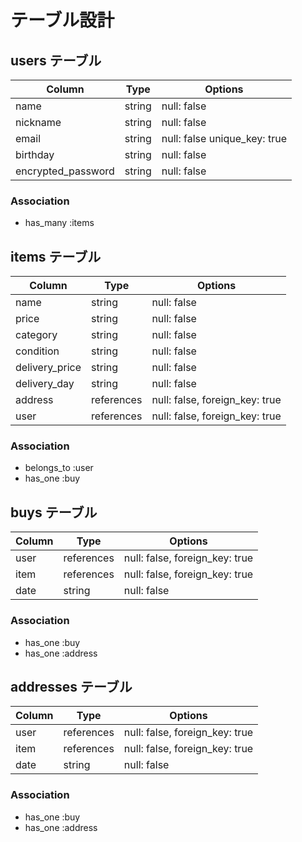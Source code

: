 # テーブル設計

## users テーブル

| Column             | Type   | Options                      |
| ------------------ | ------ | ---------------------------- |
| name               | string | null: false                  |
| nickname           | string | null: false                  |
| email              | string | null: false unique_key: true |
| birthday           | string | null: false                  | 
| encrypted_password | string | null: false                  |

### Association 

 * has_many :items

## items テーブル

| Column         | Type       | Options                        |
| -------------- | ---------- | ------------------------------ |
| name           | string     | null: false                    |
| price          | string     | null: false                    |
| category       | string     | null: false                    |
| condition      | string     | null: false                    | 
| delivery_price | string     | null: false                    |
| delivery_day   | string     | null: false                    |
| address        | references | null: false, foreign_key: true |
| user           | references | null: false, foreign_key: true |

### Association

 * belongs_to :user
 * has_one :buy

## buys テーブル

| Column        | Type       | Options                        |
| ------------- | ---------- | ------------------------------ |
| user          | references | null: false, foreign_key: true |
| item          | references | null: false, foreign_key: true |
| date          | string     | null: false                    |

### Association

  * has_one :buy
  * has_one :address


## addresses テーブル

| Column        | Type       | Options                        |
| ------------- | ---------- | ------------------------------ |
| user          | references | null: false, foreign_key: true |
| item          | references | null: false, foreign_key: true |
| date          | string     | null: false                    |

### Association

  * has_one :buy
  * has_one :address